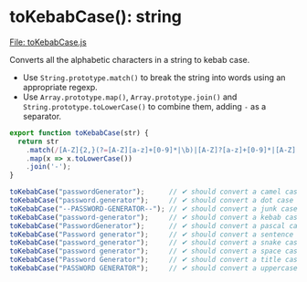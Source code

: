 
# toKebabCase(): string

[File: toKebabCase.js](../toKebabCase/toKebabCase.js)

Converts all the alphabetic characters in a string to kebab case.

-   Use `String.prototype.match()` to break the string into words using an appropriate regexp.
-   Use `Array.prototype.map()`, `Array.prototype.join()` and `String.prototype.toLowerCase()` to combine them, adding `-` as a separator.

```js
export function toKebabCase(str) {
  return str
    .match(/[A-Z]{2,}(?=[A-Z][a-z]+[0-9]*|\b)|[A-Z]?[a-z]+[0-9]*|[A-Z]|[0-9]+/g)
    .map(x => x.toLowerCase())
    .join('-');
}
```

```js
toKebabCase("passwordGenerator");      // ✔ should convert a camel case string to kebab case
toKebabCase("password.generator");     // ✔ should convert a dot case string to kebab case
toKebabCase("--PASSWORD-GENERATOR--"); // ✔ should convert a junk case string to kebab case
toKebabCase("password-generator");     // ✔ should convert a kebab case string to kebab case
toKebabCase("PasswordGenerator");      // ✔ should convert a pascal case string to kebab case
toKebabCase("Password generator");     // ✔ should convert a sentence case string to kebab case
toKebabCase("password_generator");     // ✔ should convert a snake case string to kebab case
toKebabCase("password generator");     // ✔ should convert a space case string to kebab case
toKebabCase("Password Generator");     // ✔ should convert a title case string to kebab case
toKebabCase("PASSWORD GENERATOR");     // ✔ should convert a uppercase case string to kebab case
```

